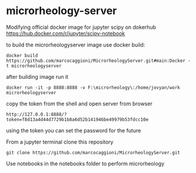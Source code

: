 # microrheology-server


Modifying official docker image for jupyter scipy on dokerhub https://hub.docker.com/r/jupyter/scipy-notebook

to build the microrheologyserver image use docker build:

```
docker build https://github.com/marcocaggioni/MicrorheologyServer.git#main:Docker -t microrheologyserver
```

after building image run it

```
docker run -it -p 8888:8888 -v F:\microrheology\:/home/jovyan/work microrheologyserver
```

copy the token from the shell and open server from browser

```
http://127.0.0.1:8888/?token=f8d13a4d44d7729b1b8a6d52b141946be49979b53fdcc10e
```

using the token you can set the password for the future

From a jupyter terminal clone this repository

```
git clone https://github.com/marcocaggioni/MicrorheologyServer.git
```

Use notebooks in the notebooks folder to perform microrheology
